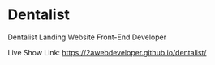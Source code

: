 # Dentalist
Dentalist Landing Website Front-End Developer

Live Show Link: https://2awebdeveloper.github.io/dentalist/
